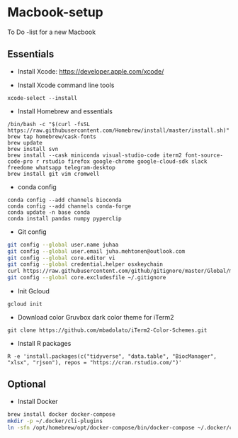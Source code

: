 # Macbook-setup
To Do -list for a new Macbook

## Essentials

* Install Xcode: https://developer.apple.com/xcode/

* Install Xcode command line tools
```
xcode-select --install
```

* Install Homebrew and essentials
```
/bin/bash -c "$(curl -fsSL https://raw.githubusercontent.com/Homebrew/install/master/install.sh)"
brew tap homebrew/cask-fonts
brew update
brew install svn
brew install --cask miniconda visual-studio-code iterm2 font-source-code-pro r rstudio firefox google-chrome google-cloud-sdk slack freedome whatsapp telegram-desktop
brew install git vim cromwell
```

* conda config
```
conda config --add channels bioconda
conda config --add channels conda-forge
conda update -n base conda
conda install pandas numpy pyperclip
```

* Git config
```sh
git config --global user.name juhaa
git config --global user.email juha.mehtonen@outlook.com
git config --global core.editor vi
git config --global credential.helper osxkeychain
curl https://raw.githubusercontent.com/github/gitignore/master/Global/macOS.gitignore -o ~/.gitignore
git config --global core.excludesfile ~/.gitignore
```

* Init Gcloud
```
gcloud init
```

* Download color Gruvbox dark color theme for iTerm2
```
git clone https://github.com/mbadolato/iTerm2-Color-Schemes.git
```

* Install R packages
```
R -e 'install.packages(c("tidyverse", "data.table", "BiocManager", "xlsx", "rjson"), repos = "https://cran.rstudio.com/")'
```

## Optional

* Install Docker
```sh
brew install docker docker-compose
mkdir -p ~/.docker/cli-plugins
ln -sfn /opt/homebrew/opt/docker-compose/bin/docker-compose ~/.docker/cli-plugins/docker-compose
```
